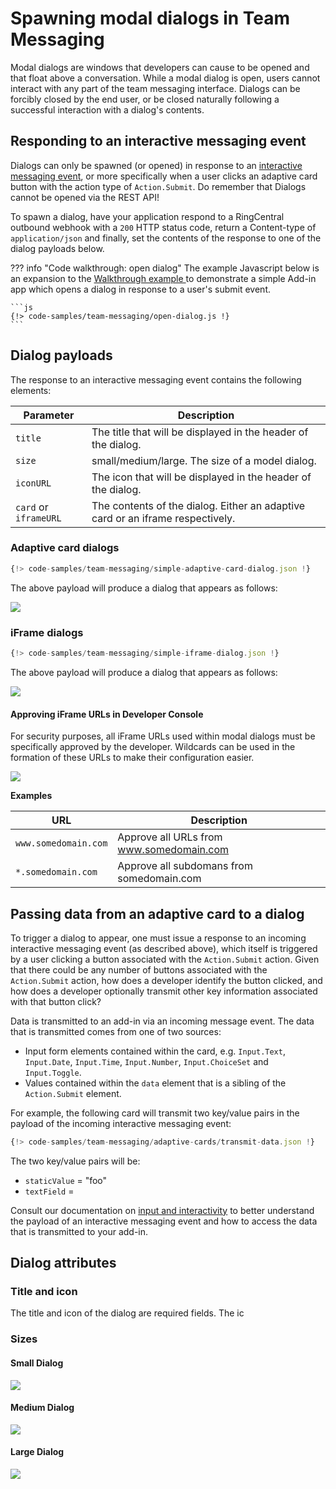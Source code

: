 # Spawning modal dialogs in Team Messaging

Modal dialogs are windows that developers can cause to be opened and that float above a conversation. While a modal dialog is open, users cannot interact with any part of the team messaging interface. Dialogs can be forcibly closed by the end user, or be closed naturally following a successful interaction with a dialog's contents.

## Responding to an interactive messaging event

Dialogs can only be spawned (or opened) in response to an [interactive messaging event](../events/interactive-messages.md), or more specifically when a user clicks an adaptive card button with the action type of `Action.Submit`. Do remember that Dialogs cannot be opened via the REST API!

To spawn a dialog, have your application respond to a RingCentral outbound webhook with a `200` HTTP status code, return a Content-type of `application/json` and finally, set the contents of the response to one of the dialog payloads below.

??? info "Code walkthrough: open dialog"
    The example Javascript below is an expansion to the [Walkthrough example ](../bots/posting-cards.md) to demonstrate a simple Add-in app which opens a dialog in response to a user's submit event.

    ```js
    {!> code-samples/team-messaging/open-dialog.js !}
    ```

## Dialog payloads

The response to an interactive messaging event contains the following elements:

| Parameter | Description |
|-|-|
| `title` | The title that will be displayed in the header of the dialog. |
| `size` | small/medium/large. The size of a model dialog. |
| `iconURL` | The icon that will be displayed in the header of the dialog. |
| `card` or `iframeURL` | The contents of the dialog. Either an adaptive card or an iframe respectively. |

### Adaptive card dialogs

```js
{!> code-samples/team-messaging/simple-adaptive-card-dialog.json !}
```

The above payload will produce a dialog that appears as follows:

<img src="../dialog-hello-medium.png" class="img-fluid" style="max-width: 500px" />

### iFrame dialogs

```js
{!> code-samples/team-messaging/simple-iframe-dialog.json !}
```

The above payload will produce a dialog that appears as follows:

<img src="../dialog-iframe-medium.png" class="img-fluid" style="max-width: 500px" />


#### Approving iFrame URLs in Developer Console

For security purposes, all iFrame URLs used within modal dialogs must be specifically approved by the developer. Wildcards can be used in the formation of these URLs to make their configuration easier.

<img src="../dialog-url-whitelist.png" class="img-fluid" style="max-width: 500px" />

**Examples**

| URL | Description |
|-|-|
| `www.somedomain.com` | Approve all URLs from www.somedomain.com |
| `*.somedomain.com` | Approve all subdomans from somedomain.com |

## Passing data from an adaptive card to a dialog

To trigger a dialog to appear, one must issue a response to an incoming interactive messaging event (as described above), which itself is triggered by a user clicking a button associated with the `Action.Submit` action. Given that there could be any number of buttons associated with the `Action.Submit` action, how does a developer identify the button clicked, and how does a developer optionally transmit other key information associated with that button click?

Data is transmitted to an add-in via an incoming message event. The data that is transmitted comes from one of two sources:

* Input form elements contained within the card, e.g. `Input.Text`, `Input.Date`, `Input.Time`, `Input.Number`, `Input.ChoiceSet` and `Input.Toggle`.
* Values contained within the `data` element that is a sibling of the `Action.Submit` element.

For example, the following card will transmit two key/value pairs in the payload of the incoming interactive messaging event:

```js
{!> code-samples/team-messaging/adaptive-cards/transmit-data.json !}
```

The two key/value pairs will be:

* `staticValue` = "foo"
* `textField` = <determined by user>

Consult our documentation on [input and interactivity](actions.md) to better understand the payload of an interactive messaging event and how to access the data that is transmitted to your add-in.

## Dialog attributes

### Title and icon

The title and icon of the dialog are required fields. The ic

### Sizes

#### Small Dialog

<img src="../dialog-hello-small.png" class="img-fluid" style="max-width: 500px" />

#### Medium Dialog

<img src="../dialog-hello-medium.png" class="img-fluid" style="max-width: 500px" />

#### Large Dialog

<img src="../dialog-hello-large.png" class="img-fluid" style="max-width: 500px" />

<!--
## Errors

| Error Code | Meaning               |
|------------|-----------------------|
| `403`      | Invalid iframe URL    |
| `422`      | Invalid adaptive card |
-->
